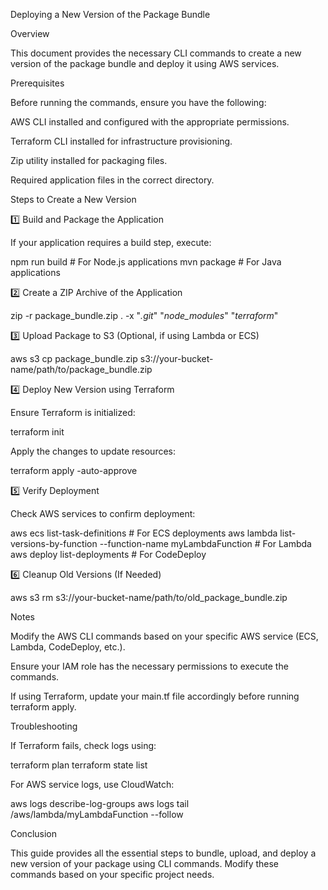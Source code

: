 Deploying a New Version of the Package Bundle

Overview

This document provides the necessary CLI commands to create a new version of the package bundle and deploy it using AWS services.

Prerequisites

Before running the commands, ensure you have the following:

AWS CLI installed and configured with the appropriate permissions.

Terraform CLI installed for infrastructure provisioning.

Zip utility installed for packaging files.

Required application files in the correct directory.

Steps to Create a New Version

1️⃣ Build and Package the Application

If your application requires a build step, execute:

npm run build  # For Node.js applications
mvn package    # For Java applications

2️⃣ Create a ZIP Archive of the Application

zip -r package_bundle.zip . -x "*.git*" "*node_modules*" "*terraform*"

3️⃣ Upload Package to S3 (Optional, if using Lambda or ECS)

aws s3 cp package_bundle.zip s3://your-bucket-name/path/to/package_bundle.zip

4️⃣ Deploy New Version using Terraform

Ensure Terraform is initialized:

terraform init

Apply the changes to update resources:

terraform apply -auto-approve

5️⃣ Verify Deployment

Check AWS services to confirm deployment:

aws ecs list-task-definitions    # For ECS deployments
aws lambda list-versions-by-function --function-name myLambdaFunction  # For Lambda
aws deploy list-deployments  # For CodeDeploy

6️⃣ Cleanup Old Versions (If Needed)

aws s3 rm s3://your-bucket-name/path/to/old_package_bundle.zip

Notes

Modify the AWS CLI commands based on your specific AWS service (ECS, Lambda, CodeDeploy, etc.).

Ensure your IAM role has the necessary permissions to execute the commands.

If using Terraform, update your main.tf file accordingly before running terraform apply.

Troubleshooting

If Terraform fails, check logs using:

terraform plan
terraform state list

For AWS service logs, use CloudWatch:

aws logs describe-log-groups
aws logs tail /aws/lambda/myLambdaFunction --follow

Conclusion

This guide provides all the essential steps to bundle, upload, and deploy a new version of your package using CLI commands. Modify these commands based on your specific project needs.

